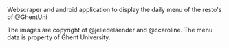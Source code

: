 Webscraper and android application to display the daily menu of the resto's of @GhentUni

The images are copyright of @jelledelaender and @ccaroline.
The menu data is property of Ghent University.
